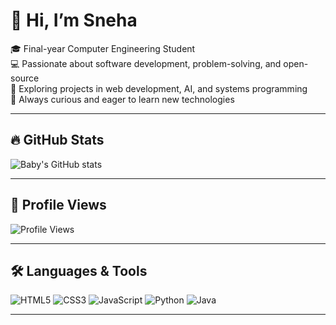 # 👋 Hi, I’m Sneha

🎓 Final-year Computer Engineering Student  
💻 Passionate about software development, problem-solving, and open-source  
🚀 Exploring projects in web development, AI, and systems programming  
🌱 Always curious and eager to learn new technologies  

---

## 🔥 GitHub Stats
![Baby's GitHub stats](https://github-readme-stats.vercel.app/api?username=snehabhandari-07&show_icons=true&theme=tokyonight)  

---

## 🌟 Profile Views
![Profile Views](https://komarev.com/ghpvc/?username=YourGitHubUsername&color=blue)

---

## 🛠️ Languages & Tools

![HTML5](https://img.shields.io/badge/-HTML5-E34F26?logo=html5&logoColor=white)
![CSS3](https://img.shields.io/badge/-CSS3-1572B6?logo=css3&logoColor=white)
![JavaScript](https://img.shields.io/badge/-JavaScript-F7DF1E?logo=javascript&logoColor=black)
![Python](https://img.shields.io/badge/-Python-3776AB?logo=python&logoColor=white)
![Java](https://img.shields.io/badge/-Java-007396?logo=java&logoColor=white)

---

